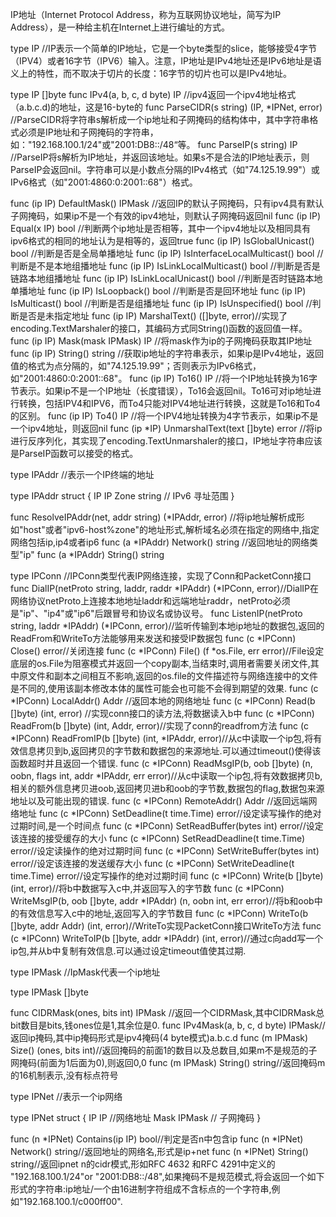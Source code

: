 IP地址（Internet Protocol Address，称为互联网协议地址，简写为IP Address），是一种给主机在Internet上进行编址的方式。

type IP  //IP表示一个简单的IP地址，它是一个byte类型的slice，能够接受4字节（IPV4）或者16字节（IPV6）输入。注意，IP地址是IPv4地址还是IPv6地址是语义上的特性，而不取决于切片的长度：16字节的切片也可以是IPv4地址。

type IP []byte
func IPv4(a, b, c, d byte) IP //ipv4返回一个ipv4地址格式（a.b.c.d)的地址，这是16-byte的
func ParseCIDR(s string) (IP, *IPNet, error)   //ParseCIDR将字符串s解析成一个ip地址和子网掩码的结构体中，其中字符串格式必须是IP地址和子网掩码的字符串，如："192.168.100.1/24"或"2001:DB8::/48“等。
func ParseIP(s string) IP  //ParseIP将s解析为IP地址，并返回该地址。如果s不是合法的IP地址表示，则ParseIP会返回nil。字符串可以是小数点分隔的IPv4格式（如"74.125.19.99"）或IPv6格式（如"2001:4860:0:2001::68"）格式。

func (ip IP) DefaultMask() IPMask  //返回IP的默认子网掩码，只有ipv4具有默认子网掩码，如果ip不是一个有效的ipv4地址，则默认子网掩码返回nil
func (ip IP) Equal(x IP) bool          //判断两个ip地址是否相等，其中一个ipv4地址以及相同具有ipv6格式的相同的地址认为是相等的，返回true
func (ip IP) IsGlobalUnicast() bool  //判断是否是全局单播地址
func (ip IP) IsInterfaceLocalMulticast() bool  //判断是不是本地组播地址
func (ip IP) IsLinkLocalMulticast() bool  //判断是否是链路本地组播地址
func (ip IP) IsLinkLocalUnicast() bool    //判断是否时链路本地单播地址
func (ip IP) IsLoopback() bool             //判断是否是回环地址
func (ip IP) IsMulticast() bool       //判断是否是组播地址
func (ip IP) IsUnspecified() bool    //判断是否是未指定地址
func (ip IP) MarshalText() ([]byte, error)//实现了encoding.TextMarshaler的接口，其编码方式同String()函数的返回值一样。
func (ip IP) Mask(mask IPMask) IP  //将mask作为ip的子网掩码获取其IP地址
func (ip IP) String() string      //获取ip地址的字符串表示，如果ip是IPv4地址，返回值的格式为点分隔的，如"74.125.19.99"；否则表示为IPv6格式，如"2001:4860:0:2001::68"。
func (ip IP) To16() IP     //将一个IP地址转换为16字节表示。如果ip不是一个IP地址（长度错误），To16会返回nil。To16可对ip地址进行转换，包括IPV4和IPV6，而To4只能对IPV4地址进行转换，这就是To16和To4的区别。
func (ip IP) To4() IP       //将一个IPV4地址转换为4字节表示，如果ip不是一个ipv4地址，则返回nil
func (ip *IP) UnmarshalText(text []byte) error  //将ip进行反序列化，其实现了encoding.TextUnmarshaler的接口，IP地址字符串应该是ParseIP函数可以接受的格式。

type IPAddr   //表示一个IP终端的地址

type IPAddr struct {
	IP   IP
	Zone string // IPv6 寻址范围
}

func ResolveIPAddr(net, addr string) (*IPAddr, error)  //将ip地址解析成形如"host"或者"ipv6-host%zone"的地址形式,解析域名必须在指定的网络中,指定网络包括ip,ip4或者ip6
func (a *IPAddr) Network() string //返回地址的网络类型"ip"
func (a *IPAddr) String() string

type IPConn  //IPConn类型代表IP网络连接，实现了Conn和PacketConn接口
func DialIP(netProto string, laddr, raddr *IPAddr) (*IPConn, error)//DialIP在网络协议netProto上连接本地地址laddr和远端地址raddr，netProto必须是"ip"、"ip4"或"ip6"后跟冒号和协议名或协议号。
func ListenIP(netProto string, laddr *IPAddr) (*IPConn, error)//监听传输到本地ip地址的数据包,返回的ReadFrom和WriteTo方法能够用来发送和接受IP数据包
func (c *IPConn) Close() error//关闭连接
func (c *IPConn) File() (f *os.File, err error)//File设定底层的os.File为阻塞模式并返回一个copy副本,当结束时,调用者需要关闭文件,其中原文件和副本之间相互不影响,返回的os.file的文件描述符与网络连接中的文件是不同的,使用该副本修改本体的属性可能会也可能不会得到期望的效果.
func (c *IPConn) LocalAddr() Addr  //返回本地的网络地址
func (c *IPConn) Read(b []byte) (int, error)  //实现conn接口的读方法,将数据读入b中
func (c *IPConn) ReadFrom(b []byte) (int, Addr, error)//实现了conn的readfrom方法
func (c *IPConn) ReadFromIP(b []byte) (int, *IPAddr, error)//从c中读取一个ip包,将有效信息拷贝到b,返回拷贝的字节数和数据包的来源地址.可以通过timeout()使得该函数超时并且返回一个错误.
func (c *IPConn) ReadMsgIP(b, oob []byte) (n, oobn, flags int, addr *IPAddr, err error)//从c中读取一个ip包,将有效数据拷贝b,相关的额外信息拷贝进oob,返回拷贝进b和oob的字节数,数据包的flag,数据包来源地址以及可能出现的错误.
func (c *IPConn) RemoteAddr() Addr //返回远端网络地址
func (c *IPConn) SetDeadline(t time.Time) error//设定读写操作的绝对过期时间,是一个时间点
func (c *IPConn) SetReadBuffer(bytes int) error//设定该连接的接受缓存的大小
func (c *IPConn) SetReadDeadline(t time.Time) error//设定读操作的绝对过期时间
func (c *IPConn) SetWriteBuffer(bytes int) error//设定该连接的发送缓存大小
func (c *IPConn) SetWriteDeadline(t time.Time) error//设定写操作的绝对过期时间
func (c *IPConn) Write(b []byte) (int, error)//将b中数据写入c中,并返回写入的字节数
func (c *IPConn) WriteMsgIP(b, oob []byte, addr *IPAddr) (n, oobn int, err error)//将b和oob中的有效信息写入c中的地址,返回写入的字节数目
func (c *IPConn) WriteTo(b []byte, addr Addr) (int, error)//WriteTo实现PacketConn接口WriteTo方法
func (c *IPConn) WriteToIP(b []byte, addr *IPAddr) (int, error)//通过c向add写一个ip包,并从b中复制有效信息.可以通过设定timeout值使其过期.


type IPMask  //IpMask代表一个ip地址

type IPMask []byte

func CIDRMask(ones, bits int) IPMask //返回一个CIDRMask,其中CIDRMask总bit数目是bits,钱ones位是1,其余位是0.
func IPv4Mask(a, b, c, d byte) IPMask//返回ip掩码,其中ip掩码形式是ipv4掩码(4 byte模式)a.b.c.d
func (m IPMask) Size() (ones, bits int)//返回掩码的前面1的数目以及总数目,如果m不是规范的子网掩码(前面为1后面为0),则返回0,0
func (m IPMask) String() string//返回掩码m的16机制表示,没有标点符号

type IPNet  //表示一个ip网络

type IPNet struct {
	IP   IP     //网络地址
	Mask IPMask // 子网掩码
}


func (n *IPNet) Contains(ip IP) bool//判定是否n中包含ip
func (n *IPNet) Network() string//返回地址的网络名,形式是ip+net
func (n *IPNet) String() string//返回ipnet n的cidr模式,形如RFC 4632 和RFC 4291中定义的 "192.168.100.1/24"or "2001:DB8::/48",如果掩码不是规范模式,将会返回一个如下形式的字符串:ip地址/一个由16进制字符组成不含标点的一个字符串,例如"192.168.100.1/c000ff00".

